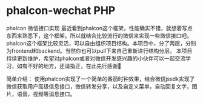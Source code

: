 # phalcon-wechat PHP
phalcon 微信接口实现
最近看到phalcon这个框架，性能确实不错，就想着写点东西来熟悉下，这个框架。所以就结合比较流行的微信来实现一些微信接口吧。
phalcon这个框架比较灵活，可以自由组织项目结构。本项目中，分了两层，分别为frontend和backend。当然你也可以pull下来自己重新进行结构分层。
本项目持续更新维护，希望对phalcon或者对微信开发感兴趣的小伙伴可以一起交流学习，如有不好的地方，还请指正，在此先行感谢🙏

简单介绍：
使用phalcon实现了一个简单的番茄时钟效果，结合微信jssdk实现了微信获取用户高级信息接口，微信转发分享，以及自定义菜单，自动回复文字，图片，语音，视频等消息接口。
